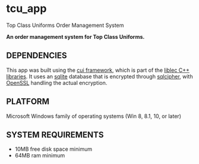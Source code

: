 # tcu_app
Top Class Uniforms Order Management System

<b>An order management system for Top Class Uniforms.</b>

## DEPENDENCIES
This app was built using the [cui framework](https://github.com/alecmus/cui), which is part of the [liblec C++ libraries](https://github.com/alecmus/liblec).
It uses an [sqlite](https://sqlite.org) database that is encrypted through [sqlcipher](https://zetetic.net/sqlcipher), with [OpenSSL](https://openssl.org) handling the actual encryption.

## PLATFORM
Microsoft Windows family of operating systems (Win 8, 8.1, 10, or later)

## SYSTEM REQUIREMENTS
 * 10MB free disk space minimum
 * 64MB ram minimum
